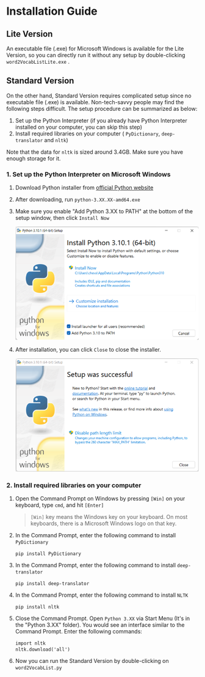 # Installation Guide

## Lite Version

An executable file (.exe) for Microsoft Windows is available for the Lite Version, so you can directly run it without any setup by double-clicking `word2VocabListLite.exe` .

## Standard Version

On the other hand, Standard Version requires complicated setup since no executable file (.exe) is available. Non-tech-savvy people may find the following steps difficult. The setup procedure can be summarized as below:

1. Set up the Python Interpreter (if you already have Python Interpreter installed on your computer, you can skip this step)
2. Install required libraries on your computer ( `PyDictionary`, `deep-translator` and `nltk`)

Note that the data for `nltk` is sized around 3.4GB. Make sure you have enough storage for it.

### 1. Set up the Python Interpreter on Microsoft Windows

1. Download Python installer from [official Python website](https://www.python.org/)

2. After downloading, run `python-3.XX.XX-amd64.exe`

3. Make sure you enable "Add Python 3.XX to PATH" at the bottom of the setup window, then click `Install Now`

   ![image-20220103195722387](Installation%20Guide.assets/image-20220103195722387.png)

4. After installation, you can click `Close` to close the installer.

   ![image-20220103200003334](Installation%20Guide.assets/image-20220103200003334.png)

### 2. Install required libraries on your computer

1. Open the Command Prompt on Windows by pressing `[Win]` on your keyboard, type `cmd`, and hit `[Enter]`

   > `[Win]` key means the Windows key on your keyboard. On most keyboards, there is a Microsoft Windows logo on that key.

2. In the Command Prompt, enter the following command to install `PyDictionary`

   ```
   pip install PyDictionary
   ```

3. In the Command Prompt, enter the following command to install `deep-translator`

   ```
   pip install deep-translator
   ```

4. In the Command Prompt, enter the following command to install `NLTK`

   ```
   pip install nltk
   ```

5. Close the Command Prompt. Open `Python 3.XX` via Start Menu (It's in the "Python 3.XX" folder). You would see an interface similar to the Command Prompt. Enter the following commands:

   ```
   import nltk
   nltk.download('all')
   ```

6. Now you can run the Standard Version by double-clicking on `word2VocabList.py`

